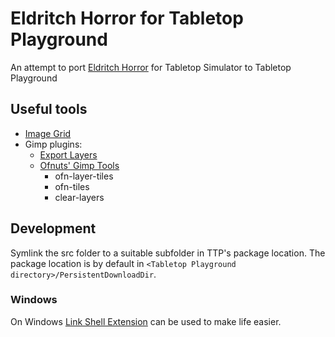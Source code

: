 # Eldritch Horror for Tabletop Playground

An attempt to port [Eldritch Horror](https://steamcommunity.com/sharedfiles/filedetails/?id=2075317062) for Tabletop Simulator to Tabletop Playground

## Useful tools

- [Image Grid](http://www.rw-designer.com/image-grid)
- Gimp plugins:
  - [Export Layers](https://khalim19.github.io/gimp-plugin-export-layers/)
  - [Ofnuts' Gimp Tools](https://sourceforge.net/projects/gimp-tools/files/scripts/)
    - ofn-layer-tiles
    - ofn-tiles
    - clear-layers

## Development

Symlink the src folder to a suitable subfolder in TTP's package location. The package location is by default in `<Tabletop Playground directory>/PersistentDownloadDir`.

### Windows

On Windows [Link Shell Extension](https://schinagl.priv.at/nt/hardlinkshellext/hardlinkshellext.html) can be used to make life easier.
